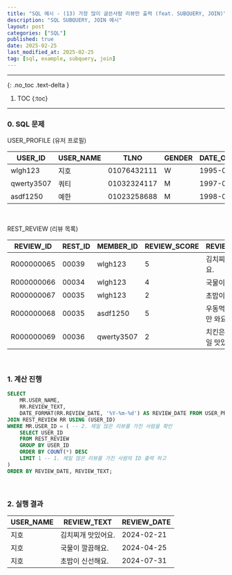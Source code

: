 ```yaml
---
title: "SQL 예시 - (13) 가장 많이 글쓴사람 리뷰만 출력 (feat. SUBQUERY, JOIN)"
description: "SQL SUBQUERY, JOIN 예시"
layout: post
categories: ["SQL"]
published: true
date: 2025-02-25
last_modified_at: 2025-02-25
tag: [sql, example, subquery, join]
---
```

---
{: .no_toc .text-delta }

1. TOC
{:toc}
---

<!-- 글의 제목은 ##
    나머지 큰 제목은 ###
    이후 나머지는 3개이상 -->

### 0. SQL 문제

USER_PROFILE (유저 프로필)

| USER_ID | USER_NAME | TLNO | GENDER | DATE_OF_BIRTH | 
| ------- | --------- | ---- | ------ | ------------- |
| wlgh123 | 지호 | 01076432111 | W | 1995-07-31 | 
| qwerty3507 | 쿼티 | 01032324117 | M | 1997-02-25 | 
| asdf1250 | 예한 | 01023258688 | M | 1998-04-12 | 

<br>

REST_REVIEW (리뷰 목록)

| REVIEW_ID | REST_ID | MEMBER_ID | REVIEW_SCORE | REVIEW_TEXT | REVIEW_DATE | 
| --------- | ------- | --------- | ------------ | ----------- | ----------- |
| R000000065 | 00039 | wlgh123 | 5 | 김치찌개 맛있어요. | 2024-02-21 | 
| R000000066 | 00034 | wlgh123 | 4 | 국물이 깔끔해요. | 2024-04-25 | 
| R000000067 | 00035 | wlgh123 | 2 | 초밥이 신선해요. | 2024-07-31 | 
| R000000068 | 00035 | asdf1250 | 5 | 우동먹으로 여기만 와요. | 2024-06-11 | 
| R000000069 | 00036 | qwerty3507 | 2 | 치킨은 여기가 제일 맛있어요. | 2024-08-10 | 

<br>

### 1. 계산 진행
```sql
SELECT 
    MR.USER_NAME, 
    RR.REVIEW_TEXT, 
    DATE_FORMAT(RR.REVIEW_DATE, '%Y-%m-%d') AS REVIEW_DATE FROM USER_PROFILE MR
JOIN REST_REVIEW RR USING (USER_ID)
WHERE MR.USER_ID = ( -- 2. 제일 많은 리뷰를 가진 사람을 확인 
    SELECT USER_ID 
    FROM REST_REVIEW 
    GROUP BY USER_ID 
    ORDER BY COUNT(*) DESC 
    LIMIT 1 -- 1. 제일 많은 리뷰를 가진 사람의 ID 출력 하고
)
ORDER BY REVIEW_DATE, REVIEW_TEXT;
```
<br>

### 2. 실행 결과

| USER_NAME | REVIEW_TEXT | REVIEW_DATE |
| --------- | ----------- | ----------- |
| 지호 | 김치찌개 맛있어요. | 2024-02-21 |
| 지호 | 국물이 깔끔해요. | 2024-04-25 |
| 지호 | 초밥이 신선해요. | 2024-07-31 |

<br>
<br>